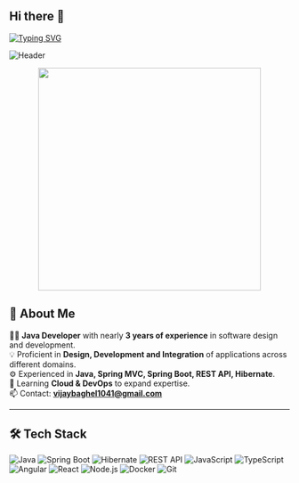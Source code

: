 ## Hi there 👋

<!--
**vijaybaghel1041/vijaybaghel1041** is a ✨ _special_ ✨ repository because its `README.md` (this file) appears on your GitHub profile.

Here are some ideas to get you started:

- 🔭 I’m currently working on ...
- 🌱 I’m currently learning ...
- 👯 I’m looking to collaborate on ...
- 🤔 I’m looking for help with ...
- 💬 Ask me about ...
- 📫 How to reach me: ...
- 😄 Pronouns: ...
- ⚡ Fun fact: ...
-->

<!-- Typing Animation -->
[![Typing SVG](https://readme-typing-svg.herokuapp.com?font=Fira+Code&size=28&duration=4000&pause=1000&color=0072FF&width=600&lines=Hi%2C+I'm+Vijay+Baghel+👋;Java+Developer+%7C+Spring+Boot+%7C+REST+API;Full-Stack+Developer+%7C+Open+Source+Enthusiast)](https://git.io/typing-svg)

<!-- Profile Banner -->
![Header](https://capsule-render.vercel.app/api?type=waving&color=0:00c6ff,100:0072ff&height=250&section=header&text=Welcome%20to%20my%20Profile!&fontSize=35&fontColor=fff&animation=fadeIn)

<!-- Animated Developer GIF -->
<p align="center">
  <img src="https://media.giphy.com/media/qgQUggAC3Pfv687qPC/giphy.gif" width="400" />
</p>

## 🚀 About Me
👨‍💻 **Java Developer** with nearly **3 years of experience** in software design and development.  
💡 Proficient in **Design, Development and Integration** of applications across different domains.  
⚙️ Experienced in **Java, Spring MVC, Spring Boot, REST API, Hibernate**.  
🌱 Learning **Cloud & DevOps** to expand expertise.  
📫 Contact: **vijaybaghel1041@gmail.com**

---

## 🛠️ Tech Stack
![Java](https://img.shields.io/badge/Java-ED8B00?logo=java&logoColor=white)
![Spring Boot](https://img.shields.io/badge/Spring%20Boot-6DB33F?logo=springboot&logoColor=white)
![Hibernate](https://img.shields.io/badge/Hibernate-59666C?logo=hibernate&logoColor=white)
![REST API](https://img.shields.io/badge/REST-API-orange)
![JavaScript](https://img.shields.io/badge/JavaScript-ES6+-yellow?logo=javascript&logoColor=white)
![TypeScript](https://img.shields.io/badge/TypeScript-blue?logo=typescript&logoColor=white)
![Angular](https://img.shields.io/badge/Angular-red?logo=angular&logoColor=white)
![React](https://img.shields.io/badge/React-blue?logo=react&logoColor=white)
![Node.js](https://img.shields.io/badge/Node.js-green?logo=node.js&logoColor=white)
![Docker](https://img.shields.io/badge/Docker-2496ED?logo=docker&logoColor=white)
![Git](https://img.shields.io)
